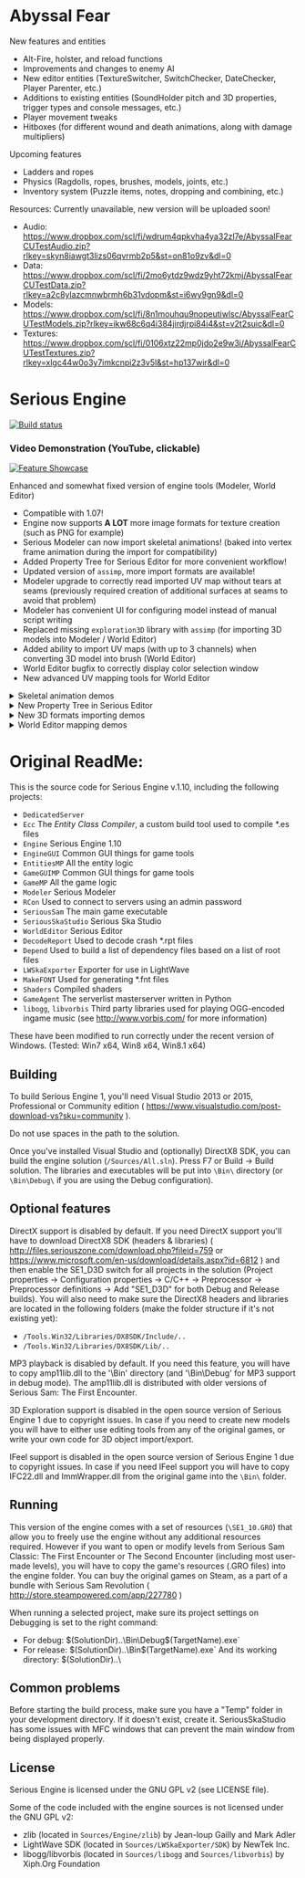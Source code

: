 # Abyssal Fear

New features and entities
* Alt-Fire, holster, and reload functions
* Improvements and changes to enemy AI
* New editor entities (TextureSwitcher, SwitchChecker, DateChecker, Player Parenter, etc.)
* Additions to existing entities (SoundHolder pitch and 3D properties, trigger types and console messages, etc.)
* Player movement tweaks
* Hitboxes (for different wound and death animations, along with damage multipliers)

Upcoming features
* Ladders and ropes
* Physics (Ragdolls, ropes, brushes, models, joints, etc.)
* Inventory system (Puzzle items, notes, dropping and combining, etc.)

Resources: Currently unavailable, new version will be uploaded soon!
* Audio: https://www.dropbox.com/scl/fi/wdrum4qpkvha4ya32zl7e/AbyssalFearCUTestAudio.zip?rlkey=skyn8iawgt3lizs06qvrmb2p5&st=on81o9zv&dl=0
* Data: https://www.dropbox.com/scl/fi/2mo6ytdz9wdz9yht72kmj/AbyssalFearCUTestData.zip?rlkey=a2c8ylazcmnwbrmh6b31vdopm&st=i6wy9gn9&dl=0
* Models: https://www.dropbox.com/scl/fi/8n1mouhqu9nopeutiwlsc/AbyssalFearCUTestModels.zip?rlkey=ikw68c6q4i384jirdjrpi84i4&st=v2t2suic&dl=0
* Textures: https://www.dropbox.com/scl/fi/0106xtz22mp0jdo2e9w3i/AbyssalFearCUTestTextures.zip?rlkey=xlgc44w0o3y7imkcnpi2z3v5l&st=hp137wir&dl=0

# Serious Engine

[![Build status](https://ci.appveyor.com/api/projects/status/32r7s2skrgm9ubva?retina=true)](https://ci.appveyor.com/project/SeriousAlexej/Serious-Engine)

### Video Demonstration (YouTube, clickable)
[![Feature Showcase](https://img.youtube.com/vi/0rrdHwJSGF8/maxresdefault.jpg)](https://youtu.be/0rrdHwJSGF8)

Enhanced and somewhat fixed version of engine tools (Modeler, World Editor)
* Compatible with 1.07!
* Engine now supports **A LOT** more image formats for texture creation (such as PNG for example)
* Serious Modeler can now import skeletal animations! (baked into vertex frame animation during the import for compatibility)
* Added Property Tree for Serious Editor for more convenient workflow!
* Updated version of `assimp`, more import formats are available!
* Modeler upgrade to correctly read imported UV map without tears at seams (previously required creation of additional surfaces at seams to avoid that problem)
* Modeler has convenient UI for configuring model instead of manual script writing
* Replaced missing `exploration3D` library with `assimp` (for importing 3D models into Modeler / World Editor)
* Added ability to import UV maps (with up to 3 channels) when converting 3D model into brush (World Editor)
* World Editor bugfix to correctly display color selection window
* New advanced UV mapping tools for World Editor

<details>
  <summary>Skeletal animation demos</summary>
  
  <p align="center">
  Skeletal animation import support in Serious Modeler
  </p>
  <p align="center">
    <img src="https://raw.githubusercontent.com/SeriousAlexej/Serious-Engine/master/Help/run_flesh.gif">
  </p>
  <p align="center">
  Same model with automatically generated triangles per each bone
    <img src="https://raw.githubusercontent.com/SeriousAlexej/Serious-Engine/master/Help/run_bones.gif">
  </p>
</details>

<details>
  <summary>New Property Tree in Serious Editor</summary>

  <p align="center">
    <img src="https://raw.githubusercontent.com/SeriousAlexej/Serious-Engine/master/Help/editor_property_tree.gif">
  </p>
  <p align="center">
    <img src="https://raw.githubusercontent.com/SeriousAlexej/Serious-Engine/master/Help/editor_property_tree_2.gif">
  </p>
</details>

<details>
  <summary>New 3D formats importing demos</summary>
  
  <p align="center">
  Importing 3D meshes with multiple UV maps as brushes in World Editor
  </p>
  <p align="center">
    <img src="https://raw.githubusercontent.com/SeriousAlexej/Serious-Engine/master/Help/editor_model.gif">
  </p>
  
  <p align="center">
  List of new supported 3D file formats
  </p>
  <p align="center">
    <img src="https://raw.githubusercontent.com/SeriousAlexej/Serious-Engine/master/Help/modeler_formats.gif">
  </p>
  
  <p align="center">
  Modeler correctly imports UV map without distorsions by default
  </p>
  <p align="center">
    <img src="https://raw.githubusercontent.com/SeriousAlexej/Serious-Engine/master/Help/modeler.gif">
  </p>
</details>

<details>
  <summary>World Editor mapping demos</summary>
  
  <p align="center">
  3D Importing with UV maps - General demo:
  </p>
  <p align="center">
    <img src="https://raw.githubusercontent.com/SeriousAlexej/Serious-Engine/master/Help/Import3D_Demo.gif">
  </p>
  
  <p align="center">
  Advanced mapping - General demo:
  </p>
  <p align="center">
    <img src="https://raw.githubusercontent.com/SeriousAlexej/Serious-Engine/master/Help/AdvancedMapping_Demo.gif">
  </p>
  
  <p align="center">
  Advanced mapping - Rotation alignment:
  </p>
  <p align="center">
    <img src="https://raw.githubusercontent.com/SeriousAlexej/Serious-Engine/master/Help/AdvancedMapping_Rotate.gif">
  </p>
  
  <p align="center">
  Advanced mapping - Alignment by adjacent edge:
  </p>
  <p align="center">
    <img src="https://raw.githubusercontent.com/SeriousAlexej/Serious-Engine/master/Help/AdvancedMapping_Adjacent.gif">
  </p>
  
  <p align="center">
  Advanced mapping - Alignment by tangent edge:
  </p>
  <p align="center">
    <img src="https://raw.githubusercontent.com/SeriousAlexej/Serious-Engine/master/Help/AdvancedMapping_Tangent.gif">
  </p>
  
  <p align="center">
  Advanced mapping - Alignment by adjacent and tangent edges:
  </p>
  <p align="center">
    <img src="https://raw.githubusercontent.com/SeriousAlexej/Serious-Engine/master/Help/AdvancedMapping_Adjacent_Tangent.gif">
  </p>
</details>

Original ReadMe:
=======================

This is the source code for Serious Engine v.1.10, including the following projects:

* `DedicatedServer`
* `Ecc` The *Entity Class Compiler*, a custom build tool used to compile *.es files
* `Engine` Serious Engine 1.10
* `EngineGUI` Common GUI things for game tools
* `EntitiesMP` All the entity logic
* `GameGUIMP` Common GUI things for game tools
* `GameMP` All the game logic
* `Modeler` Serious Modeler
* `RCon` Used to connect to servers using an admin password
* `SeriousSam` The main game executable
* `SeriousSkaStudio` Serious Ska Studio
* `WorldEditor` Serious Editor
* `DecodeReport` Used to decode crash *.rpt files
* `Depend` Used to build a list of dependency files based on a list of root files
* `LWSkaExporter` Exporter for use in LightWave
* `MakeFONT` Used for generating *.fnt files
* `Shaders` Compiled shaders
* `GameAgent` The serverlist masterserver written in Python
* `libogg`, `libvorbis` Third party libraries used for playing OGG-encoded ingame music (see http://www.vorbis.com/ for more information)

These have been modified to run correctly under the recent version of Windows. (Tested: Win7 x64, Win8 x64, Win8.1 x64)

Building
--------

To build Serious Engine 1, you'll need Visual Studio 2013 or 2015, Professional or Community edition ( https://www.visualstudio.com/post-download-vs?sku=community ).

Do not use spaces in the path to the solution.

Once you've installed Visual Studio and (optionally) DirectX8 SDK, you can build the engine solution (`/Sources/All.sln`). Press F7 or Build -> Build solution. The libraries and executables will be put into `\Bin\` directory (or `\Bin\Debug\` if you are using the Debug configuration).

Optional features
-----------------

DirectX support is disabled by default. If you need DirectX support you'll have to download DirectX8 SDK (headers & libraries) ( http://files.seriouszone.com/download.php?fileid=759 or https://www.microsoft.com/en-us/download/details.aspx?id=6812 ) and then enable the SE1_D3D switch for all projects in the solution (Project properties -> Configuration properties -> C/C++ -> Preprocessor -> Preprocessor definitions -> Add "SE1_D3D" for both Debug and Release builds). You will also need to make sure the DirectX8 headers and libraries are located in the following folders (make the folder structure if it's not existing yet):
* `/Tools.Win32/Libraries/DX8SDK/Include/..`
* `/Tools.Win32/Libraries/DX8SDK/Lib/..`

MP3 playback is disabled by default. If you need this feature, you will have to copy amp11lib.dll to the '\Bin\' directory (and '\Bin\Debug\' for MP3 support in debug mode). The amp11lib.dll is distributed with older versions of Serious Sam: The First Encounter.

3D Exploration support is disabled in the open source version of Serious Engine 1 due to copyright issues. In case if you need to create new models you will have to either use editing tools from any of the original games, or write your own code for 3D object import/export.

IFeel support is disabled in the open source version of Serious Engine 1 due to copyright issues. In case if you need IFeel support you will have to copy IFC22.dll and ImmWrapper.dll from the original game into the `\Bin\` folder.

Running
-------

This version of the engine comes with a set of resources (`\SE1_10.GRO`) that allow you to freely use the engine without any additional resources required. However if you want to open or modify levels from Serious Sam Classic: The First Encounter or The Second Encounter (including most user-made levels), you will have to copy the game's resources (.GRO files) into the engine folder. You can buy the original games on Steam, as a part of a bundle with Serious Sam Revolution ( http://store.steampowered.com/app/227780 )

When running a selected project, make sure its project settings on Debugging is set to the right command:
* For debug:
    $(SolutionDir)..\Bin\Debug\$(TargetName).exe`
* For release:
    $(SolutionDir)..\Bin\$(TargetName).exe`
And its working directory:
    $(SolutionDir)..\

Common problems
---------------

Before starting the build process, make sure you have a "Temp" folder in your development directory. If it doesn't exist, create it.
SeriousSkaStudio has some issues with MFC windows that can prevent the main window from being displayed properly.

License
-------

Serious Engine is licensed under the GNU GPL v2 (see LICENSE file).

Some of the code included with the engine sources is not licensed under the GNU GPL v2:

* zlib (located in `Sources/Engine/zlib`) by Jean-loup Gailly and Mark Adler
* LightWave SDK (located in `Sources/LWSkaExporter/SDK`) by NewTek Inc.
* libogg/libvorbis (located in `Sources/libogg` and `Sources/libvorbis`) by Xiph.Org Foundation
